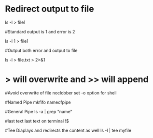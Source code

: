 
# Redirect output to file
ls -l > file1

#Standard output is 1 and error is 2

ls -l 1 > file1 

#Output both error and output to file

ls -l > file.txt > 2>&1

# > will overwrite and >> will append

#Avoid overwrite of file
    noclobber 
    set -o option for shell

#Named Pipe
    mkfifo nameofpipe

#General Pipe
    ls -a | grep "name"

#last text 
    last text on terminal
    !$

#Tee
    Diaplays and redirects the content as well
    ls -l | tee myfile

